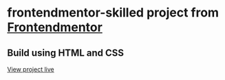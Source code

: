 # frontendmentor-skilled project from [Frontendmentor](https://www.frontendmentor.io/challenges/skilled-elearning-landing-page-S1ObDrZ8q)
## Build using HTML and CSS
[View project live](https://herico.github.io/frontendmentor-skilled)
